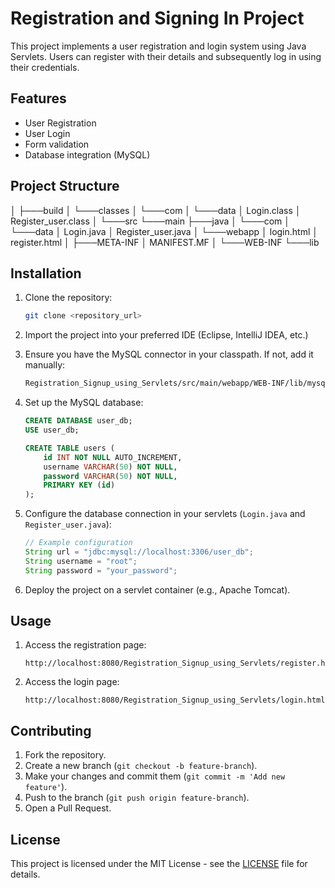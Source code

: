 # Registration and Signing In Project

This project implements a user registration and login system using Java Servlets. Users can register with their details and subsequently log in using their credentials.

## Features

- User Registration
- User Login
- Form validation
- Database integration (MySQL)

## Project Structure
│
├───build
│   └───classes
│       └───com
│           └───data
│                   Login.class
│                   Register_user.class
│
└───src
    └───main
        ├───java
        │   └───com
        │       └───data
        │               Login.java
        │               Register_user.java
        │
        └───webapp
            │   login.html
            │   register.html
            │
            ├───META-INF
            │       MANIFEST.MF
            │
            └───WEB-INF
                └───lib

## Installation

1. Clone the repository:
    ```sh
    git clone <repository_url>
    ```

2. Import the project into your preferred IDE (Eclipse, IntelliJ IDEA, etc.)

3. Ensure you have the MySQL connector in your classpath. If not, add it manually:
    ```sh
    Registration_Signup_using_Servlets/src/main/webapp/WEB-INF/lib/mysql-connector-java-8.0.28.jar
    ```

4. Set up the MySQL database:
    ```sql
    CREATE DATABASE user_db;
    USE user_db;

    CREATE TABLE users (
        id INT NOT NULL AUTO_INCREMENT,
        username VARCHAR(50) NOT NULL,
        password VARCHAR(50) NOT NULL,
        PRIMARY KEY (id)
    );
    ```

5. Configure the database connection in your servlets (`Login.java` and `Register_user.java`):
    ```java
    // Example configuration
    String url = "jdbc:mysql://localhost:3306/user_db";
    String username = "root";
    String password = "your_password";
    ```

6. Deploy the project on a servlet container (e.g., Apache Tomcat).

## Usage

1. Access the registration page:
    ```
    http://localhost:8080/Registration_Signup_using_Servlets/register.html
    ```

2. Access the login page:
    ```
    http://localhost:8080/Registration_Signup_using_Servlets/login.html
    ```

## Contributing

1. Fork the repository.
2. Create a new branch (`git checkout -b feature-branch`).
3. Make your changes and commit them (`git commit -m 'Add new feature'`).
4. Push to the branch (`git push origin feature-branch`).
5. Open a Pull Request.

## License

This project is licensed under the MIT License - see the [LICENSE](LICENSE) file for details.


